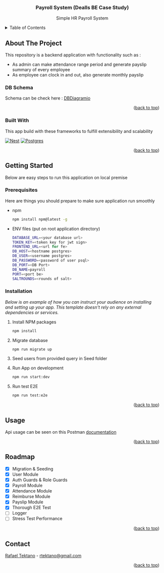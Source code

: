 <!-- Improved compatibility of back to top link: See: https://github.com/othneildrew/Best-README-Template/pull/73 -->

<a id="readme-top"></a>

<!--
*** Thanks for checking out the Best-README-Template. If you have a suggestion
*** that would make this better, please fork the repo and create a pull request
*** or simply open an issue with the tag "enhancement".
*** Don't forget to give the project a star!
*** Thanks again! Now go create something AMAZING! :D
-->

<!-- PROJECT SHIELDS -->
<!--
*** I'm using markdown "reference style" links for readability.
*** Reference links are enclosed in brackets [ ] instead of parentheses ( ).
*** See the bottom of this document for the declaration of the reference variables
*** for contributors-url, forks-url, etc. This is an optional, concise syntax you may use.
*** https://www.markdownguide.org/basic-syntax/#reference-style-links
-->

<!-- PROJECT LOGO -->
<br />
<div align="center">

  <h3 align="center">Payroll System (Dealls BE Case Study)</h3>

  <p align="center">
    Simple HR Payroll System
    <br />
  </p>
</div>

<!-- TABLE OF CONTENTS -->
<details>
  <summary>Table of Contents</summary>
  <ol>
    <li>
      <a href="#about-the-project">About The Project</a>
      <ul>
        <li><a href="#built-with">Built With</a></li>
      </ul>
    </li>
    <li>
      <a href="#getting-started">Getting Started</a>
      <ul>
        <li><a href="#prerequisites">Prerequisites</a></li>
        <li><a href="#installation">Installation</a></li>
      </ul>
    </li>
    <li><a href="#usage">Usage</a></li>
    <li><a href="#roadmap">Roadmap</a></li>
    <li><a href="#contact">Contact</a></li>
  </ol>
</details>

<!-- ABOUT THE PROJECT -->

## About The Project

This repository is a backend application with functionality such as :

- As admin can make attendance range period and generate payslip summary of every employee
- As employee can clock in and out, also generate monthly payslip

### DB Schema

Schema can be check here : [DBDiagramio](https://dbdiagram.io/d/payroll_dealls-6848585f4aa7226ff844fb32)

<p align="right">(<a href="#readme-top">back to top</a>)</p>

### Built With

This app build with these frameworks to fulfill extensibility and scalability

[![Nest](https://img.shields.io/badge/Nest.js-%23E0234E.svg?logo=nestjs&logoColor=white)](#)
[![Postgres](https://img.shields.io/badge/Postgres-%23316192.svg?logo=postgresql&logoColor=white)](#)

<p align="right">(<a href="#readme-top">back to top</a>)</p>

<!-- GETTING STARTED -->

## Getting Started

Below are easy steps to run this application on local premise

### Prerequisites

Here are things you should prepare to make sure application run smoothly

- npm
  ```sh
  npm install npm@latest -g
  ```
- ENV files (put on root application directory)
  ```sh
  DATABASE_URL=<your database url>
  TOKEN_KEY=<token key for jwt sign>
  FRONTEND_URL=<url for fe>
  DB_HOST=<hostname postgres>
  DB_USER=<username postgres>
  DB_PASSWORD=<password of user psql>
  DB_PORT=<DB Port>
  DB_NAME=payroll
  PORT=<port be>
  SALTROUNDS=<rounds of salt>
  ```

### Installation

_Below is an example of how you can instruct your audience on installing and setting up your app. This template doesn't rely on any external dependencies or services._

1. Install NPM packages
   ```sh
   npm install
   ```
2. Migrate database
   ```sh
   npm run migrate up
   ```
3. Seed users from provided query in Seed folder
4. Run App on development

   ```sh
   npm run start:dev
   ```

5. Run test E2E

   ```sh
   npm run test:e2e
   ```

<p align="right">(<a href="#readme-top">back to top</a>)</p>

<!-- USAGE EXAMPLES -->

## Usage

Api usage can be seen on this Postman <a href="https://www.postman.com/ratek/workspace/public-showcase/collection/11160105-d3dfc0d2-05f1-430b-aa51-c84f01da68b3?action=share&creator=11160105">documentation</a>

<p align="right">(<a href="#readme-top">back to top</a>)</p>

<!-- ROADMAP -->

## Roadmap

- [x] Migration & Seeding
- [x] User Module
- [x] Auth Guards & Role Guards
- [x] Payroll Module
- [x] Attendance Module
- [x] Reimburse Module
- [x] Payslip Module
- [x] Thorough E2E Test
- [ ] Logger
- [ ] Stress Test Performance

<p align="right">(<a href="#readme-top">back to top</a>)</p>

<!-- CONTACT -->

## Contact

[Rafael Tektano](https://www.linkedin.com/in/rafael-tektano/) - rtektano@gmail.com

<p align="right">(<a href="#readme-top">back to top</a>)</p>

<!-- ACKNOWLEDGMENTS -->

<!-- MARKDOWN LINKS & IMAGES -->
<!-- https://www.markdownguide.org/basic-syntax/#reference-style-links -->

[contributors-shield]: https://img.shields.io/github/contributors/othneildrew/Best-README-Template.svg?style=for-the-badge
[contributors-url]: https://github.com/othneildrew/Best-README-Template/graphs/contributors
[forks-shield]: https://img.shields.io/github/forks/othneildrew/Best-README-Template.svg?style=for-the-badge
[forks-url]: https://github.com/othneildrew/Best-README-Template/network/members
[stars-shield]: https://img.shields.io/github/stars/othneildrew/Best-README-Template.svg?style=for-the-badge
[stars-url]: https://github.com/othneildrew/Best-README-Template/stargazers
[issues-shield]: https://img.shields.io/github/issues/othneildrew/Best-README-Template.svg?style=for-the-badge
[issues-url]: https://github.com/othneildrew/Best-README-Template/issues
[license-shield]: https://img.shields.io/github/license/othneildrew/Best-README-Template.svg?style=for-the-badge
[license-url]: https://github.com/othneildrew/Best-README-Template/blob/master/LICENSE.txt
[linkedin-shield]: https://img.shields.io/badge/-LinkedIn-black.svg?style=for-the-badge&logo=linkedin&colorB=555
[linkedin-url]: https://linkedin.com/in/othneildrew
[product-screenshot]: images/screenshot.png
[Next.js]: https://img.shields.io/badge/next.js-000000?style=for-the-badge&logo=nextdotjs&logoColor=white
[Next-url]: https://nextjs.org/
[React.js]: https://img.shields.io/badge/React-20232A?style=for-the-badge&logo=react&logoColor=61DAFB
[React-url]: https://reactjs.org/
[Vue.js]: https://img.shields.io/badge/Vue.js-35495E?style=for-the-badge&logo=vuedotjs&logoColor=4FC08D
[Vue-url]: https://vuejs.org/
[Angular.io]: https://img.shields.io/badge/Angular-DD0031?style=for-the-badge&logo=angular&logoColor=white
[Angular-url]: https://angular.io/
[Svelte.dev]: https://img.shields.io/badge/Svelte-4A4A55?style=for-the-badge&logo=svelte&logoColor=FF3E00
[Svelte-url]: https://svelte.dev/
[Laravel.com]: https://img.shields.io/badge/Laravel-FF2D20?style=for-the-badge&logo=laravel&logoColor=white
[Laravel-url]: https://laravel.com
[Bootstrap.com]: https://img.shields.io/badge/Bootstrap-563D7C?style=for-the-badge&logo=bootstrap&logoColor=white
[Bootstrap-url]: https://getbootstrap.com
[JQuery.com]: https://img.shields.io/badge/jQuery-0769AD?style=for-the-badge&logo=jquery&logoColor=white
[JQuery-url]: https://jquery.com
